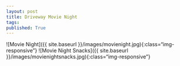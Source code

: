 ```yaml
---
layout: post
title: Driveway Movie Night
tags: 
published: True
---
```


 ![Movie Night]({{ site.baseurl }}/images/movienight.jpg){:class=“img-responsive”}
 ![Movie Night Snacks]({{ site.baseurl }}/images/movienightsnacks.jpg){:class=“img-responsive”}
 